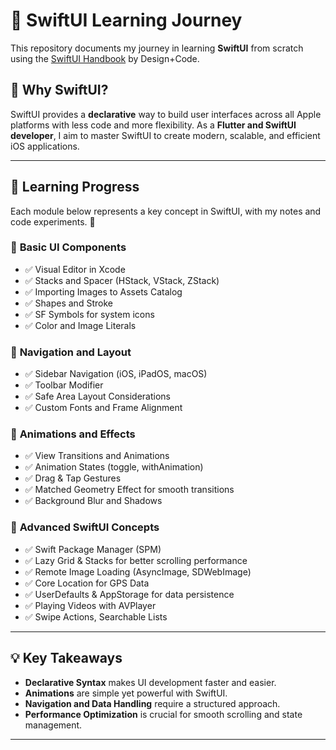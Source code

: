 # 🚀 SwiftUI Learning Journey

This repository documents my journey in learning **SwiftUI** from scratch using the [SwiftUI Handbook](https://designcode.io/swiftui-handbook) by Design+Code. 

## 📌 Why SwiftUI?
SwiftUI provides a **declarative** way to build user interfaces across all Apple platforms with less code and more flexibility. As a **Flutter and SwiftUI developer**, I aim to master SwiftUI to create modern, scalable, and efficient iOS applications.

---

## 📖 Learning Progress

Each module below represents a key concept in SwiftUI, with my notes and code experiments. 🚀

### 🔹 **Basic UI Components**
- ✅ Visual Editor in Xcode  
- ✅ Stacks and Spacer (HStack, VStack, ZStack)  
- ✅ Importing Images to Assets Catalog  
- ✅ Shapes and Stroke  
- ✅ SF Symbols for system icons  
- ✅ Color and Image Literals  

### 🔹 **Navigation and Layout**
- ✅ Sidebar Navigation (iOS, iPadOS, macOS)  
- ✅ Toolbar Modifier  
- ✅ Safe Area Layout Considerations  
- ✅ Custom Fonts and Frame Alignment  

### 🔹 **Animations and Effects**
- ✅ View Transitions and Animations  
- ✅ Animation States (toggle, withAnimation)  
- ✅ Drag & Tap Gestures  
- ✅ Matched Geometry Effect for smooth transitions  
- ✅ Background Blur and Shadows  

### 🔹 **Advanced SwiftUI Concepts**
- ✅ Swift Package Manager (SPM)  
- ✅ Lazy Grid & Stacks for better scrolling performance  
- ✅ Remote Image Loading (AsyncImage, SDWebImage)  
- ✅ Core Location for GPS Data  
- ✅ UserDefaults & AppStorage for data persistence  
- ✅ Playing Videos with AVPlayer  
- ✅ Swipe Actions, Searchable Lists  

---

## 💡 Key Takeaways
- **Declarative Syntax** makes UI development faster and easier.  
- **Animations** are simple yet powerful with SwiftUI.  
- **Navigation and Data Handling** require a structured approach.  
- **Performance Optimization** is crucial for smooth scrolling and state management.  

---


